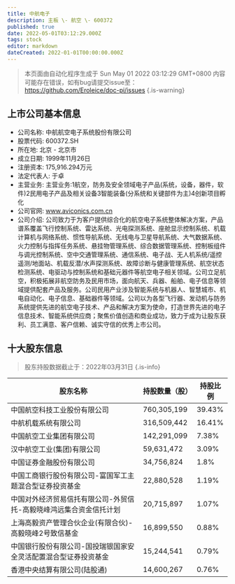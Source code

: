 ```yaml
---
title: 中航电子
description: 主板 \- 航空 \- 600372
published: true
date: 2022-05-01T03:12:29.000Z
tags: stock
editor: markdown
dateCreated: 2022-01-01T00:00:00.000Z
---
```


> 本页面由自动化程序生成于 Sun May 01 2022 03:12:29 GMT+0800
> 内容可能存在错误，如有bug请提交issue至：https://github.com/Eroleice/doc-pi/issues
{.is-warning}

## 上市公司基本信息
- 公司名称: 中航航空电子系统股份有限公司
- 股票代码: 600372.SH
- 所在地: 北京 - 北京市
- 成立日期: 1999年11月26日
- 注册资本: 175,916.294万元
- 法定代表人: 于卓
- 主营业务: 主营业务:1航空，防务及安全领域电子产品(系统，设备，器件，软件)2民用电子产品及相关设备3智能装备(分系统和关键部件为主)4创新项目孵化
- 公司官网: www.aviconics.com.cn
- 公司介绍: 公司致力于为客户提供综合化的航空电子系统整体解决方案，产品谱系覆盖飞行控制系统、雷达系统、光电探测系统、座舱显示控制系统、机载计算机与网络系统、惯性导航系统、无线电与卫星导航系统、大气数据系统、火力控制与指挥任务系统、悬挂物管理系统、综合数据管理系统、控制板组件与调光控制系统、空中交通管理系统、通信系统、电子战、无人机系统/遥控遥测/地面站、机载反潜/水声探测系统、故障诊断与健康管理系统、航空状态检测系统、电驱动与控制系统和基础元器件等航空电子相关领域。公司立足航空，积极拓展非航空防务及民用市场，面向航天、兵器、船舶、电子信息等领域提供配套产品及服务。公司民用产业涉及智能系统与机器人、智慧城市、机电自动化、电子信息、基础器件等领域。公司以为各型飞行器、发动机与防务系统提供先进的航空电子技术、产品和解决方案为使命，打造世界先进的电子信息技术、智能系统供应商；聚焦价值创造和商业成功，致力于成为让股东获利、员工满意、客户信赖、诚实守信的优秀上市公司。


## 十大股东信息
> 股东持股数据截止于：2022年03月31日
{.is-info}

| 股东名称 | 持股数量（股） | 持股比例 |
| --- | --- | --- |
| 中国航空科技工业股份有限公司 | 760,305,199 | 39.43% |
| 中航机载系统有限公司 | 316,509,442 | 16.41% |
| 中国航空工业集团有限公司 | 142,291,099 | 7.38% |
| 汉中航空工业(集团)有限公司 | 59,631,472 | 3.09% |
| 中国证券金融股份有限公司 | 34,756,824 | 1.8% |
| 中国工商银行股份有限公司-富国军工主题混合型证券投资基金 | 22,880,528 | 1.19% |
| 中国对外经济贸易信托有限公司-外贸信托-高毅晓峰鸿远集合资金信托计划 | 20,715,897 | 1.07% |
| 上海高毅资产管理合伙企业(有限合伙)-高毅晓峰2号致信基金 | 16,899,550 | 0.88% |
| 中国银行股份有限公司-国投瑞银国家安全灵活配置混合型证券投资基金 | 15,244,541 | 0.79% |
| 香港中央结算有限公司(陆股通) | 14,600,267 | 0.76% |





